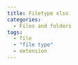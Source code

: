 ```yaml
---
title: Filetype xlsx
categories:
  - Files and folders
tags:
  - file
  - "file type"
  - extension
---
```

